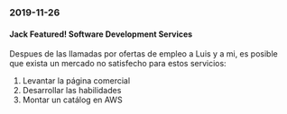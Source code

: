 ### 2019-11-26
#### Jack Featured! Software Development Services  
Despues de las llamadas por ofertas de empleo a Luis y a mi, es posible que exista un mercado no satisfecho para estos servicios:  
1. Levantar la página comercial
2. Desarrollar las habilidades
3. Montar un catálog en AWS
